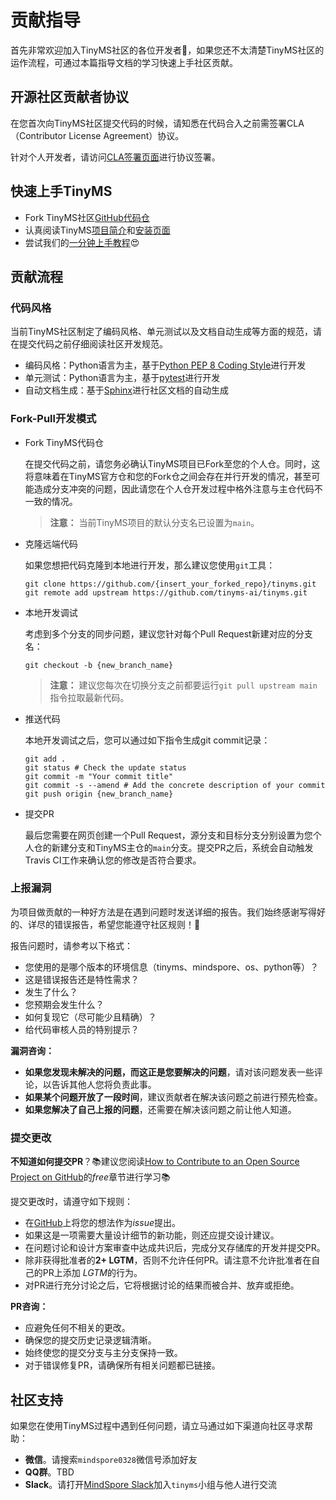 # 贡献指导

首先非常欢迎加入TinyMS社区的各位开发者👏，如果您还不太清楚TinyMS社区的运作流程，可通过本篇指导文档的学习快速上手社区贡献。

## 开源社区贡献者协议

在您首次向TinyMS社区提交代码的时候，请知悉在代码合入之前需签署CLA（Contributor License Agreement）协议。

针对个人开发者，请访问[CLA签署页面](https://cla-assistant.io/tinyms-ai/tinyms)进行协议签署。

## 快速上手TinyMS

- Fork TinyMS社区[GitHub代码仓](https://github.com/tinyms-ai/tinyms)
- 认真阅读TinyMS[项目简介](https://github.com/tinyms-ai/tinyms/blob/main/README.md)和[安装页面](https://tinyms.readthedocs.io/en/latest/quickstart/install.html)
- 尝试我们的[一分钟上手教程](https://tinyms.readthedocs.io/en/latest/quickstart/quickstart_in_one_minute.html)😍

## 贡献流程

### 代码风格

当前TinyMS社区制定了编码风格、单元测试以及文档自动生成等方面的规范，请在提交代码之前仔细阅读社区开发规范。

- 编码风格：Python语言为主，基于[Python PEP 8 Coding Style](https://pep8.org/)进行开发
- 单元测试：Python语言为主，基于[pytest](http://www.pytest.org/en/latest/)进行开发
- 自动文档生成：基于[Sphinx](https://www.sphinx-doc.org/en/master/)进行社区文档的自动生成

### Fork-Pull开发模式

* Fork TinyMS代码仓

    在提交代码之前，请您务必确认TinyMS项目已Fork至您的个人仓。同时，这将意味着在TinyMS官方仓和您的Fork仓之间会存在并行开发的情况，甚至可能造成分支冲突的问题，因此请您在个人仓开发过程中格外注意与主仓代码不一致的情况。

    > **注意：** 当前TinyMS项目的默认分支名已设置为`main`。

* 克隆远端代码

    如果您想把代码克隆到本地进行开发，那么建议您使用`git`工具：

    ```shell
    git clone https://github.com/{insert_your_forked_repo}/tinyms.git
    git remote add upstream https://github.com/tinyms-ai/tinyms.git
    ```

* 本地开发调试

    考虑到多个分支的同步问题，建议您针对每个Pull Request新建对应的分支名：

    ```shell
    git checkout -b {new_branch_name}
    ```

    > **注意：** 建议您每次在切换分支之前都要运行`git pull upstream main`指令拉取最新代码。

* 推送代码

    本地开发调试之后，您可以通过如下指令生成git commit记录：

    ```shell
    git add .
    git status # Check the update status
    git commit -m "Your commit title"
    git commit -s --amend # Add the concrete description of your commit
    git push origin {new_branch_name}
    ```

* 提交PR

    最后您需要在网页创建一个Pull Request，源分支和目标分支分别设置为您个人仓的新建分支和TinyMS主仓的`main`分支。提交PR之后，系统会自动触发Travis CI工作来确认您的修改是否符合要求。

### 上报漏洞

为项目做贡献的一种好方法是在遇到问题时发送详细的报告。我们始终感谢写得好的、详尽的错误报告，希望您能遵守社区规则！🤝

报告问题时，请参考以下格式：

- 您使用的是哪个版本的环境信息（tinyms、mindspore、os、python等）？
- 这是错误报告还是特性需求？
- 发生了什么？
- 您预期会发生什么？
- 如何复现它（尽可能少且精确）？
- 给代码审核人员的特别提示？

**漏洞咨询：**

- **如果您发现未解决的问题，而这正是您要解决的问题**，请对该问题发表一些评论，以告诉其他人您将负责此事。
- **如果某个问题开放了一段时间**，建议贡献者在解决该问题之前进行预先检查。
- **如果您解决了自己上报的问题**，还需要在解决该问题之前让他人知道。

### 提交更改

**不知道如何提交PR**？📚建议您阅读[How to Contribute to an Open Source Project on GitHub](https://kcd.im/pull-request)的*free*章节进行学习📚

提交更改时，请遵守如下规则：

- 在[GitHub](https://github.com/tinyms-ai/tinyms/issues)上将您的想法作为*issue*提出。
- 如果这是一项需要大量设计细节的新功能，则还应提交设计建议。
- 在问题讨论和设计方案审查中达成共识后，完成分叉存储库的开发并提交PR。
- 除非获得批准者的**2+ LGTM**，否则不允许任何PR。请注意不允许批准者在自己的PR上添加 *LGTM*的行为。
- 对PR进行充分讨论之后，它将根据讨论的结果而被合并、放弃或拒绝。

**PR咨询：**

- 应避免任何不相关的更改。
- 确保您的提交历史记录逻辑清晰。
- 始终使您的提交分支与主分支保持一致。
- 对于错误修复PR，请确保所有相关问题都已链接。

## 社区支持

如果您在使用TinyMS过程中遇到任何问题，请立马通过如下渠道向社区寻求帮助：

- **微信**。请搜索`mindspore0328`微信号添加好友
- **QQ群**。TBD
- **Slack**。请打开[MindSpore Slack](https://join.slack.com/t/mindspore/shared_invite/zt-dgk65rli-3ex4xvS4wHX7UDmsQmfu8w)加入`tinyms`小组与他人进行交流
